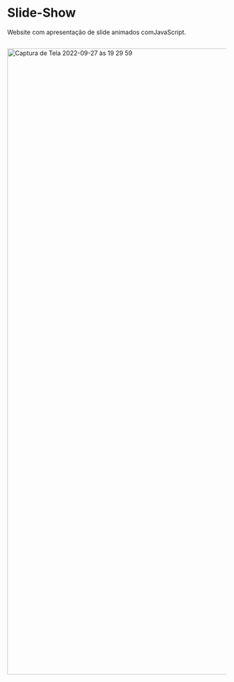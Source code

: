 # Slide-Show
Website com apresentação de slide animados comJavaScript.
##
<img width="1438" alt="Captura de Tela 2022-09-27 às 19 29 59" src="https://user-images.githubusercontent.com/104739434/192649053-544260b3-1001-4348-a645-b51bc2d12167.png">
